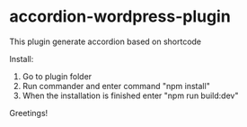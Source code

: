 # accordion-wordpress-plugin
This plugin generate accordion based on shortcode

Install:
1. Go to plugin folder
2. Run commander and enter command "npm install"
3. When the installation is finished enter "npm run build:dev"


Greetings!

